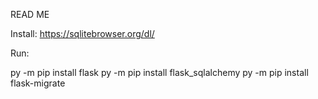 READ ME


Install:
https://sqlitebrowser.org/dl/

Run:

py -m pip install flask
py -m pip install flask_sqlalchemy
py -m pip install flask-migrate